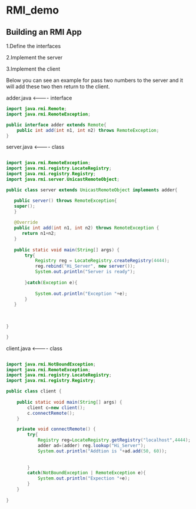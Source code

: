# RMI_demo

##  Building an RMI App

1.Define the interfaces

2.Implement the server

3.Implement the client

Below you can see an example for pass two numbers to the server and it will add these two then return to the client.


adder.java  <----  interface

```java
import java.rmi.Remote;
import java.rmi.RemoteException;

public interface adder extends Remote{
    public int add(int n1, int n2) throws RemoteException;
}
```

 server.java <---- class
 
 ```java

import java.rmi.RemoteException;
import java.rmi.registry.LocateRegistry;
import java.rmi.registry.Registry;
import java.rmi.server.UnicastRemoteObject;

public class server extends UnicastRemoteObject implements adder{

    public server() throws RemoteException{
    super();
    }
    
    @Override
    public int add(int n1, int n2) throws RemoteException {
       return n1+n2;
    }
    
    public static void main(String[] args) {
        try{
            Registry reg = LocateRegistry.createRegistry(4444);
            reg.rebind("Hi_Server", new server());
            System.out.println("Server is ready");
        
        }catch(Exception e){
        
            System.out.println("Exception "+e);
        }
    }
    
    
    
}

}
```

client.java <---- class

```java

import java.rmi.NotBoundException;
import java.rmi.RemoteException;
import java.rmi.registry.LocateRegistry;
import java.rmi.registry.Registry;

public class client {
    
    public static void main(String[] args) {
        client c=new client();
        c.connectRemote();
    }

    private void connectRemote() {
        try{
            Registry reg=LocateRegistry.getRegistry("localhost",4444);
            adder ad=(adder) reg.lookup("Hi_Server");
            System.out.println("Addtion is "+ad.add(50, 60));
            
        
        }
        catch(NotBoundException | RemoteException e){
            System.out.println("Expection "+e);
        }
    }
    
}

```
